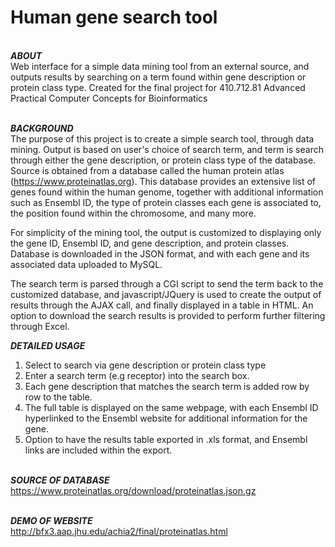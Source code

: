 <h1>Human gene search tool</h1>

<br><b>*ABOUT*</b></br>
Web interface for a simple data mining tool from an external source, and outputs results by searching on a term found within gene description or protein class type. Created for the final project for 410.712.81 Advanced Practical Computer Concepts for Bioinformatics

<br><b>*BACKGROUND*</b></br>
The purpose of this project is to create a simple search tool, through data mining. Output is based on user's choice of search term, and term is search through either the gene description, or protein class type of the database. Source is obtained from a database called the human protein atlas (https://www.proteinatlas.org). This database provides an extensive list of genes found within the human genome, together with additional information such as Ensembl ID, the type of protein classes each gene is associated to, the position found within the chromosome, and many more. 

For simplicity of the mining tool, the output is customized to displaying only the gene ID, Ensembl ID, and gene description, and protein classes. Database is downloaded in the JSON format, and with each gene and its associated data uploaded to MySQL. 

The search term is parsed through a CGI script to send the term back to the customized database, and javascript/JQuery is used to create the output of results through the AJAX call, and finally displayed in a table in HTML. An option to download the search results is provided to perform further filtering through Excel. 

<b>*DETAILED USAGE*</b>
1. Select to search via gene description or protein class type
2. Enter a search term (e.g receptor) into the search box. 
3. Each gene description that matches the search term is added row by row to the table. 
4. The full table is displayed on the same webpage, with each Ensembl ID hyperlinked to the Ensembl website for additional information for the gene. 
5. Option to have the results table exported in .xls format, and Ensembl links are included within the export.

<br><b>*SOURCE OF DATABASE*</b></br>
https://www.proteinatlas.org/download/proteinatlas.json.gz

<br><b>*DEMO OF WEBSITE*</b></br>
http://bfx3.aap.jhu.edu/achia2/final/proteinatlas.html

